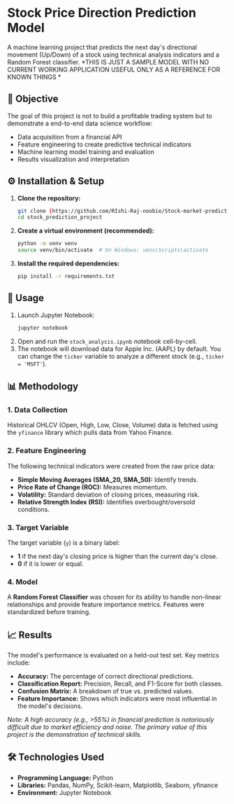 # Stock Price Direction Prediction Model

A machine learning project that predicts the next day's directional movement (Up/Down) of a stock using technical analysis indicators and a Random Forest classifier.
*THIS IS JUST A SAMPLE MODEL WITH NO CURRENT WORKING APPLICATION USEFUL ONLY AS A REFERENCE FOR KNOWN THINGS *

## 🎯 Objective

The goal of this project is not to build a profitable trading system but to demonstrate a end-to-end data science workflow:
*   Data acquisition from a financial API
*   Feature engineering to create predictive technical indicators
*   Machine learning model training and evaluation
*   Results visualization and interpretation

## ⚙️ Installation & Setup

1.  **Clone the repository:**
    ```bash
    git clone (https://github.com/RIshi-Raj-noobie/Stock-market-predictor)
    cd stock_prediction_project
    ```

2.  **Create a virtual environment (recommended):**
    ```bash
    python -m venv venv
    source venv/bin/activate  # On Windows: venv\Scripts\activate
    ```

3.  **Install the required dependencies:**
    ```bash
    pip install -r requirements.txt
    ```

## 🚀 Usage

1.  Launch Jupyter Notebook:
    ```bash
    jupyter notebook
    ```
2.  Open and run the `stock_analysis.ipynb` notebook cell-by-cell.
3.  The notebook will download data for Apple Inc. (AAPL) by default. You can change the `ticker` variable to analyze a different stock (e.g., `ticker = 'MSFT'`).

## 📊 Methodology

### 1. Data Collection
Historical OHLCV (Open, High, Low, Close, Volume) data is fetched using the `yfinance` library which pulls data from Yahoo Finance.

### 2. Feature Engineering
The following technical indicators were created from the raw price data:
*   **Simple Moving Averages (SMA_20, SMA_50):** Identify trends.
*   **Price Rate of Change (ROC):** Measures momentum.
*   **Volatility:** Standard deviation of closing prices, measuring risk.
*   **Relative Strength Index (RSI):** Identifies overbought/oversold conditions.

### 3. Target Variable
The target variable (`y`) is a binary label:
*   **1** if the next day's closing price is higher than the current day's close.
*   **0** if it is lower or equal.

### 4. Model
A **Random Forest Classifier** was chosen for its ability to handle non-linear relationships and provide feature importance metrics. Features were standardized before training.

## 📈 Results

The model's performance is evaluated on a held-out test set. Key metrics include:
*   **Accuracy:** The percentage of correct directional predictions.
*   **Classification Report:** Precision, Recall, and F1-Score for both classes.
*   **Confusion Matrix:** A breakdown of true vs. predicted values.
*   **Feature Importance:** Shows which indicators were most influential in the model's decisions.

*Note: A high accuracy (e.g., >55%) in financial prediction is notoriously difficult due to market efficiency and noise. The primary value of this project is the demonstration of technical skills.*

## 🛠️ Technologies Used

*   **Programming Language:** Python
*   **Libraries:** Pandas, NumPy, Scikit-learn, Matplotlib, Seaborn, yfinance
*   **Environment:** Jupyter Notebook


